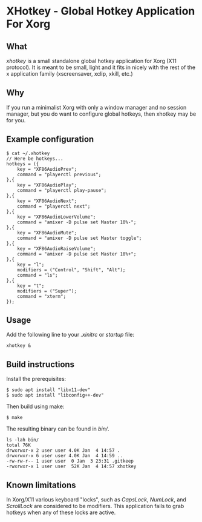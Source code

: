 # XHotkey - Global Hotkey Application For Xorg

## What

*xhotkey* is a small standalone global hotkey application for Xorg (X11 protocol). It is meant to be small, light and it fits in nicely with the rest of the x application family (xscreensaver, xclip, xkill, etc.)

## Why

If you run a minimalist Xorg with only a window manager and no session manager, but you do want to configure global hotkeys, then xhotkey may be for you.

## Example configuration

```
$ cat ~/.xhotkey
// Here be hotkeys...
hotkeys = ({
	key = "XF86AudioPrev";
	command = "playerctl previous";
},{
	key = "XF86AudioPlay";
	command = "playerctl play-pause";
},{
	key = "XF86AudioNext";
	command = "playerctl next";
},{
	key = "XF86AudioLowerVolume";
	command = "amixer -D pulse set Master 10%-";
},{
	key = "XF86AudioMute";
	command = "amixer -D pulse set Master toggle";
},{
	key = "XF86AudioRaiseVolume";
	command = "amixer -D pulse set Master 10%+";
},{
	key = "l";
	modifiers = ("Control", "Shift", "Alt");
	command = "ls";
},{
	key = "t";
	modifiers = ("Super");
	command = "xterm";
});
```

## Usage

Add the following line to your _.xinitrc_ or _startup_ file:

```
xhotkey &
```

## Build instructions

Install the prerequisites:
```
$ sudo apt install "libx11-dev"
$ sudo apt install "libconfig++-dev"
```

Then build using make:
```
$ make
```

The resulting binary can be found in _bin/_.
```
ls -lah bin/
total 76K
drwxrwxr-x 2 user user 4.0K Jan  4 14:57 .
drwxrwxr-x 6 user user 4.0K Jan  4 14:59 ..
-rw-rw-r-- 1 user user	0 Jan  3 23:31 .gitkeep
-rwxrwxr-x 1 user user  52K Jan  4 14:57 xhotkey
```

## Known limitations

In Xorg/X11 various keyboard "locks", such as _CapsLock_, _NumLock_, and _ScrollLock_ are considered to be modifiers. This application fails to grab hotkeys when any of these locks are active.
